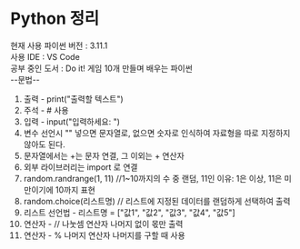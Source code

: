 # Python 정리 
현재 사용 파이썬 버전 : 3.11.1   
사용 IDE :  VS Code  
공부 중인 도서 : Do it! 게임 10개 만들며 배우는 파이썬  
--문법--  
1. 출력 - print("출력할 텍스트")   
2. 주석 -  # 사용  
3. 입력 - input("입력하세요: ")  
4. 변수 선언시 "" 넣으면 문자열로, 없으면 숫자로 인식하여 자료형을 따로 지정하지 않아도 된다.  
5. 문자열에서는 +는 문자 연결, 그 이외는 + 연산자  
6. 외부 라이브러리는 import 로 연결  
7. random.randrange(1, 11) //1~10까지의 수 중 랜덤, 11인 이유: 1은 이상, 11은 미만이기에 10까지 표현  
8. random.choice(리스트명) // 리스트에 지정된 데이터를 랜덤하게 선택하여 출력  
9. 리스트 선언법 - 리스트명  = ["값1", "값2", "값3", "값4", "값5"]  
10. 연산자 - // 나눗셈 연산자 나머지 없이 몫만 출력  
11. 연산자 - % 나머지 연산자 나머지를 구할 때 사용   